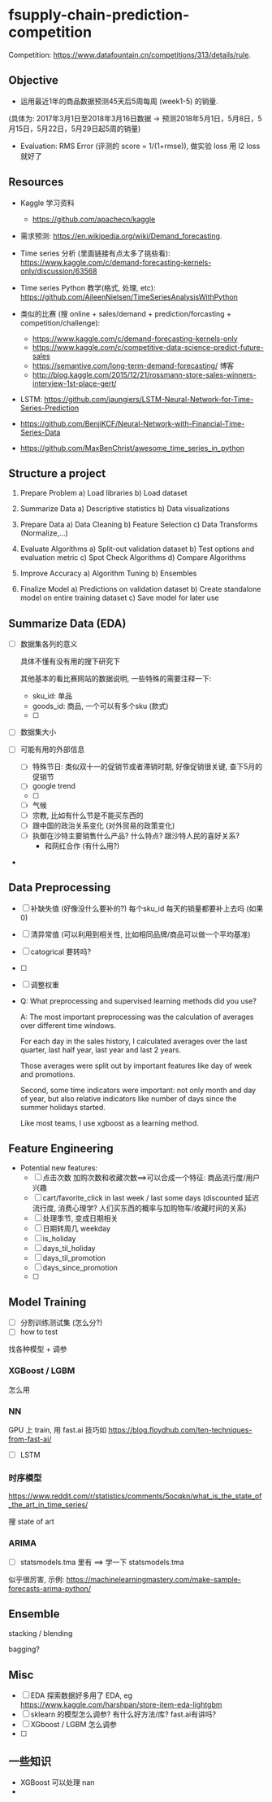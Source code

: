 # fsupply-chain-prediction-competition

Competition: https://www.datafountain.cn/competitions/313/details/rule.

## Objective

-   运用最近1年的商品数据预测45天后5周每周 (week1-5) 的销量.

(具体为: 2017年3月1日至2018年3月16日数据 -> 预测2018年5月1日，5月8日，5月15日，5月22日，5月29日起5周的销量)

-   Evaluation: RMS Error (评测的 score = 1/(1+rmse)), 做实验 loss 用 l2 loss 就好了

## Resources

-   Kaggle 学习资料

    -    https://github.com/apachecn/kaggle

-   需求预测: https://en.wikipedia.org/wiki/Demand_forecasting.

-   Time series 分析 (里面链接有点太多了挑些看): https://www.kaggle.com/c/demand-forecasting-kernels-only/discussion/63568

-   Time series Python 教学(格式, 处理, etc): https://github.com/AileenNielsen/TimeSeriesAnalysisWithPython

-   类似的比赛 (搜 online + sales/demand + prediction/forcasting + competition/challenge):
    -   https://www.kaggle.com/c/demand-forecasting-kernels-only
    -   https://www.kaggle.com/c/competitive-data-science-predict-future-sales
    -   https://semantive.com/long-term-demand-forecasting/ 博客
    -   http://blog.kaggle.com/2015/12/21/rossmann-store-sales-winners-interview-1st-place-gert/

-   LSTM: https://github.com/jaungiers/LSTM-Neural-Network-for-Time-Series-Prediction

-   https://github.com/BenjiKCF/Neural-Network-with-Financial-Time-Series-Data

-   https://github.com/MaxBenChrist/awesome_time_series_in_python

## Structure a project

1.  Prepare Problem a) Load libraries b) Load dataset

1.  Summarize Data a) Descriptive statistics b) Data visualizations
2.  Prepare Data a) Data Cleaning b) Feature Selection c) Data Transforms (Normalize,...)
3.  Evaluate Algorithms a) Split-out validation dataset b) Test options and evaluation metric c) Spot Check Algorithms d) Compare Algorithms
4.  Improve Accuracy a) Algorithm Tuning b) Ensembles
5.  Finalize Model a) Predictions on validation dataset b) Create standalone model on entire training dataset c) Save model for later use


## Summarize Data (EDA)

-   [ ] 数据集各列的意义

    具体不懂有没有用的搜下研究下

    其他基本的看比赛网站的数据说明, 一些特殊的需要注释一下:

    -   sku_id: 单品 
    -   goods_id: 商品, 一个可以有多个sku (款式)
    -   [ ] 

-   [ ] 数据集大小

-   [ ] 可能有用的外部信息

    -   [ ] 特殊节日: 类似双十一的促销节或者滞销时期, 好像促销很关键, 查下5月的促销节 
    -   [ ] google trend
    -   [ ] 
    -   [ ] 气候
    -   [ ] 宗教, 比如有什么节是不能买东西的
    -   [ ] 跟中国的政治关系变化 (对外贸易的政策变化)
    -   [ ] 执御在沙特主要销售什么产品? 什么特点? 跟沙特人民的喜好关系?
        -   和网红合作 (有什么用?)

-   

## Data Preprocessing 

-   [ ] 补缺失值 (好像没什么要补的?) 每个sku_id 每天的销量都要补上去吗 (如果0)

-   [ ] 清异常值 (可以利用到相关性, 比如相同品牌/商品可以做一个平均基准)

-   [ ] catogrical 要转吗?

-   [ ] 

-   [ ] 调整权重


-   Q: What preprocessing and supervised learning methods did you use?

    A: The most important preprocessing was the calculation of averages over different time windows.

    For each day in the sales history, I calculated averages over the last quarter, last half year, last year and last 2 years.

    Those averages were split out by important features like day of week and promotions.

    Second, some time indicators were important: not only month and day of year, but also relative indicators like number of days since the summer holidays started.

    Like most teams, I use xgboost as a learning method.

## Feature Engineering

- Potential new features:
    -   [ ] 点击次数 加购次数和收藏次数==>可以合成一个特征: 商品流行度/用户兴趣
    -   [ ] cart/favorite_click in last week / last some days (discounted 延迟流行度, 消费心理学? 人们买东西的概率与加购物车/收藏时间的关系)
    -   [ ] 处理季节, 变成日期相关
    -   [ ] 日期转周几 weekday
    -   [ ] is_holiday
    -   [ ] days_til_holiday
    -   [ ] days_til_promotion
    -   [ ] days_since_promotion
    -   [ ] 

## Model Training

-   [ ] 分割训练测试集 (怎么分?)
-   [ ] how to test

找各种模型 + 调参

### XGBoost / LGBM

怎么用

### NN

GPU 上 train, 用 fast.ai 技巧如 https://blog.floydhub.com/ten-techniques-from-fast-ai/

-   [ ] LSTM

### 时序模型

https://www.reddit.com/r/statistics/comments/5ocqkn/what_is_the_state_of_the_art_in_time_series/

搜 state of art

### ARIMA

-   [ ] statsmodels.tma 里有 ==> 学一下 statsmodels.tma 

似乎很厉害, 示例: https://machinelearningmastery.com/make-sample-forecasts-arima-python/

## Ensemble

stacking / blending

bagging?

## Misc

-   [ ] EDA 探索数据好多用了 EDA, eg https://www.kaggle.com/harshpan/store-item-eda-lightgbm
-   [ ] sklearn 的模型怎么调参? 有什么好方法/库? fast.ai有讲吗?
-   [ ] XGboost / LGBM 怎么调参
-   [ ] 

## 一些知识

-   XGBoost 可以处理 nan
-   



